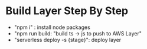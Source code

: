 # Build Layer Step By Step
- "npm i" : install node packages
- "npm run build: "build ts -> js to push to AWS Layer"
- "serverless deploy -s {stage}": deploy layer